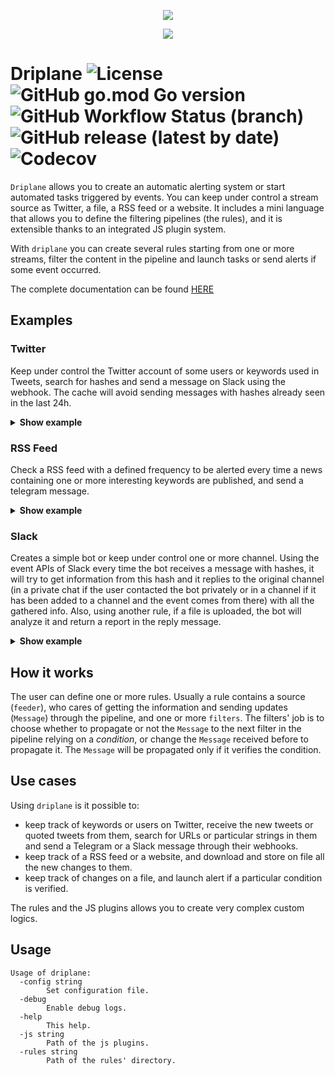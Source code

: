 <p align="center">
  <img src="https://github.com/Matrix86/driplane/blob/gh-pages/logo.png"/>
</p>


<p align="center">
  <a href="https://www.buymeacoffee.com/mtx86">
    <img src="https://img.shields.io/badge/Buy me a-%F0%9F%8D%BA%20beer-blue?logo=beer&style=for-the-badge&color=grey&logoColor=white&labelColor=blue">
  </a>
</p>

# Driplane ![License](https://img.shields.io/github/license/Matrix86/driplane) ![GitHub go.mod Go version](https://img.shields.io/github/go-mod/go-version/Matrix86/driplane) ![GitHub Workflow Status (branch)](https://img.shields.io/github/workflow/status/Matrix86/driplane/Build%20and%20Test/master) ![GitHub release (latest by date)](https://img.shields.io/github/v/release/Matrix86/driplane?color=red) ![Codecov](https://img.shields.io/codecov/c/github/Matrix86/driplane) 

`Driplane` allows you to create an automatic alerting system or start automated tasks triggered by events.
You can keep under control a stream source as Twitter, a file, a RSS feed or a website.
It includes a mini language that allows you to define the filtering pipelines (the rules), and it is extensible thanks to an integrated JS plugin system. 

With `driplane` you can create several rules starting from one or more streams, filter the content in the pipeline and launch tasks or send alerts if some event occurred.

The complete documentation can be found [HERE](https://matrix86.github.io/driplane/doc/)

## Examples

### Twitter

Keep under control the Twitter account of some users or keywords used in Tweets, search for hashes and send a message on Slack using the webhook. 
The cache will avoid sending messages with hashes already seen in the last 24h. 

<details>
<summary><b>Show example</b></summary>

**`twitter.rule`**
```bash
# Twitter feed
# Define a rule with a Twitter feeder and define keywords and users
Twitter => <twitter: users="goofy, mickeymouse", keywords="malware, virus, PE">;

# Define a rule to send a slack message using a defined api hook
slack => http(url="https://hooks.slack.com/services/XXXXXXXXXX/XXXXXXXXXX/XXXXXXXXXXXXXXXXXXXXXXXXXXXXXX",method="POST",headers="{\"Content-type\": \"application/json\"}",rawData="{{.main}}");

# Define a rule that filter the received tweets
tweet_rule => @Twitter |
              # ignore spanish tweets
              !text(target="language", pattern="es") |
              # extract hashes from them
              hash(extract="true") |
              # add a new field to the stream with the hash
              override(name="hash", value="{{ .main }}") |
              # drop it if we saw that hash before
              cache(ttl="24h", global="true") |
              # fill the template with extracted data
              format(file="slack_twitter.txt") |
              # use the rule defined above to send the filled template to slack endpoint
              @slack_alert;
```

**`slack_twitter.txt`**
```json
{
	"blocks": [{
		"type": "context",
		"elements": [{
			"text": "*Rule* : {{.rule_name}} | *Feeder* : {{.source_feeder}} ",
			"type": "mrkdwn"
		}]
	}, {
		"type": "divider"
	}, {
		"type": "section",
		"text": {
			"type": "mrkdwn",
			"text": "Found a new hash : _{{.hash}}_\nLink to the Twitter post: {{ .link }}"
		}
	}]
}
```

</details>

### RSS Feed

Check a RSS feed with a defined frequency to be alerted every time a news containing one or more interesting keywords are published, and send a telegram message.

<details>
<summary><b>Show example</b></summary>

**`rss.rule`**
```bash
# Feed example
# Define a rule called 'RSS' that read a RSS feed every minutes
RSS => <rss: url="http://rss.cnn.com/rss/cnn_topstories.rss", freq="1m", ignore_pubdate="true">;

# Define a rule to send a telegram message using a defined api hook
telegram =>  http(url="https://api.telegram.org/XXX:XXXX/sendMessage", method="POST", headers="{\"Content-type\": \"application/json\"}", rawData="{{.main}}");

news => @RSS |
        # skip links if we saw that before
        cache(ttl="100h", target="link") |
        # Search in the description field using a regular expression
        text(pattern="(?i)tech|discovery|bitcoin|trump", regexp="true", target="description") |
        # format the output text to send on telegram
        format(template="Found new interesting article: {{ .link }}") |
        @telegram;
```

</details>

### Slack

Creates a simple bot or keep under control one or more channel. Using the event APIs of Slack every time the bot receives 
a message with hashes, it will try to get information from this hash and it replies to the original channel 
(in a private chat if the user contacted the bot privately or in a channel if it has been added to a channel and the event comes from there) with all the gathered info.
Also, using another rule, if a file is uploaded, the bot will analyze it and return a report in the reply message. 

<details>
<summary><b>Show example</b></summary>

**`slack.rule`**
```bash
# Simple Slack Bot
# define the slack feeder: token and verification token are defined in the configuration file
SlackEvent => <slack>;

# Get status from zMD
status => @SlackEvent |
          # consider only message events
          text(target="type", pattern="message") |
          # extract all the hashes found in the message
          hash(extract="true") |
          # logic to get the info in the report
          js(path="bot.js", function="GetHashReport") |
          # format of the response using the Slack template system
          format(file="slack_report.txt") |
          # reply to the channel where the event has been generated 
          slack(action="send_message", to="{{.channel}}", target="main", blocks="true");

# Upload file and get status
upload => @SlackEvent |
          # consider only file_share events
          text(target="type", pattern="file_share") |
          # download the file and store it in /tmp/nameofthefile
          slack(action="download_file", filename="/tmp/{{ .name }}") |
          # call the method UploadFile() in bot.js: it extract info from the file and return them
          js(path="bot.js", function="UploadFile") |
          # format of the response using the Slack template system
          format(file="slack_report.txt") |
          # reply to the channel where the event has been generated 
          slack(action="send_message", to="{{.channel}}", target="main");

```

</details>

## How it works

The user can define one or more rules. Usually a rule contains a source (`feeder`), who cares of getting the information and sending updates (`Message`) through the pipeline, and one or more `filters`.
The filters' job is to choose whether to propagate or not the `Message` to the next filter in the pipeline relying on a _condition_, or change the `Message` received before to propagate it. The `Message` will be propagated only if it verifies the condition.

## Use cases

Using `driplane` is it possible to:

 * keep track of keywords or users on Twitter, receive the new tweets or quoted tweets from them, search for URLs or particular strings in them and send a Telegram or a Slack message through their webhooks.
 * keep track of a RSS feed or a website, and download and store on file all the new changes to them.
 * keep track of changes on a file, and launch alert if a particular condition is verified.
 
The rules and the JS plugins allows you to create very complex custom logics.
  
## Usage

```
Usage of driplane:
  -config string
    	Set configuration file.
  -debug
    	Enable debug logs.
  -help
    	This help.
  -js string
    	Path of the js plugins.
  -rules string
    	Path of the rules' directory.
```

